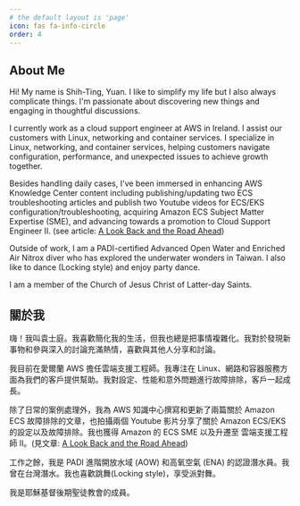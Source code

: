 ```yaml
---
# the default layout is 'page'
icon: fas fa-info-circle
order: 4
---
```


## About Me

Hi! My name is Shih-Ting, Yuan. I like to simplify my life but I also always complicate things. I'm passionate about discovering new things and engaging in thoughtful discussions.

I currently work as a cloud support engineer at AWS in Ireland. I assist our customers with Linux, networking and container services. I specialize in Linux, networking, and container services, helping customers navigate configuration, performance, and unexpected issues to achieve growth together.

Besides handling daily cases, I've been immersed in enhancing AWS Knowledge Center content including publishing/updating two ECS troubleshooting articles and publish two Youtube videos for ECS/EKS configuration/troubleshooting, acquiring Amazon ECS Subject Matter Expertise (SME), and advancing towards a promotion to Cloud Support Engineer II. (see article: [A Look Back and the Road Ahead](https://shihtiy.com/posts/2022-look-back-road-ahead/))

Outside of work, I am a PADI-certified Advanced Open Water and Enriched Air Nitrox diver who has explored the underwater wonders in Taiwan. I also like to dance (Locking style) and enjoy party dance.

I am a member of the Church of Jesus Christ of Latter-day Saints.

## 關於我

嗨！我叫袁士庭。我喜歡簡化我的生活，但我也總是把事情複雜化。我對於發現新事物和參與深入的討論充滿熱情，喜歡與其他人分享和討論。

我目前在愛爾蘭 AWS 擔任雲端支援工程師。我專注在 Linux、網路和容器服務方面為我們的客戶提供幫助。我對設定、性能和意外問題進行故障排除，客戶一起成長。

除了日常的案例處理外，我為 AWS 知識中心撰寫和更新了兩篇關於 Amazon ECS 故障排除的文章，也拍攝兩個 Youtube 影片分享了關於 Amazon ECS/EKS 的設定以及故障排除。我也獲得 Amazon 的 ECS SME 以及升遷至 雲端支援工程師 II。(見文章: [A Look Back and the Road Ahead](https://shihtiy.com/posts/2022-look-back-road-ahead/))

工作之餘，我是 PADI 進階開放水域 (AOW) 和高氧空氣 (ENA) 的認證潛水員。我曾在台灣潛水。我也喜歡跳舞(Locking style)，享受派對舞。

我是耶穌基督後期聖徒教會的成員。


